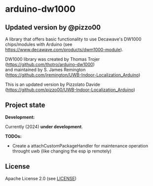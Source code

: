 # arduino-dw1000 
## Updated version by @pizzo00

A library that offers basic functionality to use Decawave's DW1000 chips/modules with Arduino
(see https://www.decawave.com/products/dwm1000-module).

DW1000 library was created by Thomas Trojer (https://github.com/thotro/arduino-dw1000) \
and maintained by S. James Remington (https://github.com/jremington/UWB-Indoor-Localization_Arduino)

This is an updated version by Pizzolato Davide (https://github.com/pizzo00/UWB-Indoor-Localization_Arduino)

Project state
-------------

**Development:**

Currently (2024) **under development**.

**TODOs:**
* Create a attachCustomPackageHandler for maintenance operation throught uwb (like changing the esp ip remotely)



License
-------
Apache License 2.0 (see [LICENSE](https://github.com/jremington/UWB-Indoor-Localization_Arduino/blob/main/LICENSE))
